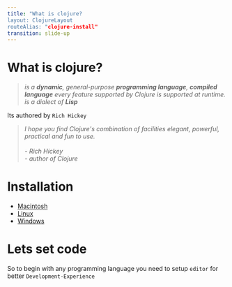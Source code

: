 ```yaml
---
title: "What is clojure?
layout: ClojureLayout
routeAlias: "clojure-install"
transition: slide-up
---
```


# What is clojure?

> _is a **dynamic**, general-purpose **programming language**, **compiled language**
every feature supported by Clojure is supported at runtime. is a dialect of **Lisp**_

Its authored by `Rich Hickey`

> _I hope you find Clojure's combination of facilities elegant, powerful, practical and fun to use.
<br><br>-&nbsp;Rich Hickey
<br>-&nbsp;author of Clojure_

# Installation

* [Macintosh](https://clojure.org/guides/install_clojure#_mac_os_instructions)
* [Linux](https://clojure.org/guides/install_clojure#_linux_instructions)
* [Windows](https://clojure.org/guides/install_clojure#_windows_instructions)

# Lets set code

So to begin with any programming language you need to setup `editor` for better `Development-Experience`

<Link to="clojure-snippets" title="check them snippets" />

